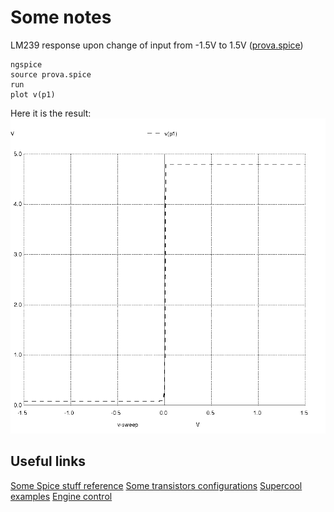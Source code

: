 Some notes
==========

LM239 response upon change of input from -1.5V to 1.5V ([prova.spice](https://raw.githubusercontent.com/fcracker79/robopergolesi/master/spice/prova.spice))
```
ngspice
source prova.spice
run
plot v(p1)
```

Here it is the result:
![prova.spice](https://github.com/fcracker79/robopergolesi/raw/master/spice/img/prova.png)

Useful links
------------
[Some Spice stuff reference](http://bwrcs.eecs.berkeley.edu/Classes/IcBook/SPICE/UserGuide/elements_fr.html)
[Some transistors configurations](http://sentex.ca/~mec1995/tutorial/xtor/xtor2/xtor2.html)
[Supercool examples](http://www.next.gr/automations/motor-control-circuits/)
[Engine control](https://learn.adafruit.com/adafruit-raspberry-pi-lesson-9-controlling-a-dc-motor/parts)
